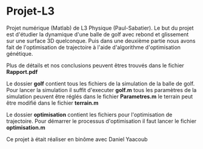 # Projet-L3
Projet numérique (Matlab) de L3 Physique (Paul-Sabatier). Le but du projet est d'étudier la dynamique d'une balle de golf avec rebond et glissement sur une surface 3D quelconque. Puis dans une deuxième partie nous avons fait de l'optimisation de trajectoire à l'aide d'algorithme d'optimisation génétique.

Plus de détails et nos conclusions peuvent êtres trouvés dans le fichier **Rapport.pdf**

Le dossier **golf** contient tous les fichiers de la simulation de la balle de golf. Pour lancer la simulation il suffit d'executer **golf.m** tous les paramètres de la simulation peuvent être réglés dans le fichier **Parametres.m** le terrain peut être modifié dans le fichier **terrain.m**

Le dossier **optimisation** contient les fichiers pour l'optimisation de trajectoire. Pour démarrer le processus d'optimisation il faut lancer le fichier **optimisation.m**

Ce projet à était réaliser en binôme avec Daniel Yaacoub
